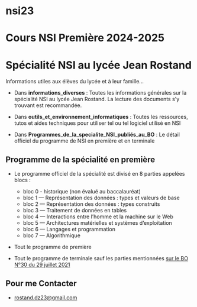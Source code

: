 # nsi23
# Cours NSI Première 2024-2025
# Spécialité NSI au lycée Jean Rostand
Informations utiles aux élèves du lycée et à leur famille...

* Dans **informations_diverses** : Toutes les informations générales sur la spécialité NSI au lycée Jean Rostand. La lecture des documents s'y trouvant est recommandée.


* Dans **outils_et_environnement_informatiques** : Toutes les ressources, tutos et aides techniques pour utiliser tel ou tel logiciel utilisé en NSI

* Dans **Programmes_de_la_specialite_NSI_publiés_au_BO** : Le détail officiel du programme de NSI en première et en terminale

## Programme de la spécialité en première

* Le programme officiel de la spécialité est divisé en 8 parties appelées blocs :
  * bloc 0 - historique (non évalué au baccalauréat)
  * bloc 1 — Représentation des données : types et valeurs de base
  * bloc 2 — Représentation des données : types construits
  * bloc 3 — Traitement de données en tables
  * bloc 4 — Interactions entre l’homme et la machine sur le Web
  * bloc 5 — Architectures matérielles et systèmes d’exploitation
  * bloc 6 — Langages et programmation
  * bloc 7 — Algorithmique



* Tout le programme de première
* Tout le programme de terminale sauf les parties mentionnées [sur le BO N°30 du 29 juillet 2021](https://www.education.gouv.fr/bo/21/Hebdo30/MENE2121274N.htm)

## Pour me Contacter

* rostand.dz23@gmail.com
